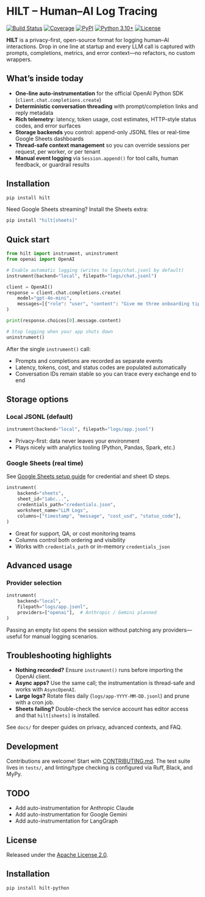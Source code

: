 # HILT – Human–AI Log Tracing

[![Build Status](https://img.shields.io/github/actions/workflow/status/hilt-format/hilt-python/test.yml?branch=main)](https://github.com/hilt-format/hilt-python/actions)
[![Coverage](https://img.shields.io/codecov/c/github/hilt-format/hilt-python)](https://codecov.io/gh/hilt-format/hilt-python)
[![PyPI](https://img.shields.io/pypi/v/hilt)](https://pypi.org/project/hilt/)
[![Python 3.10+](https://img.shields.io/badge/python-3.10+-blue.svg)](https://www.python.org/downloads/)
[![License](https://img.shields.io/badge/license-Apache--2.0-blue.svg)](LICENSE)

**HILT** is a privacy-first, open-source format for logging human–AI interactions. Drop in one line at startup and every LLM call is captured with prompts, completions, metrics, and error context—no refactors, no custom wrappers.

## What’s inside today

- **One-line auto-instrumentation** for the official OpenAI Python SDK (`client.chat.completions.create`)
- **Deterministic conversation threading** with prompt/completion links and reply metadata
- **Rich telemetry**: latency, token usage, cost estimates, HTTP-style status codes, and error surfaces
- **Storage backends** you control: append-only JSONL files or real-time Google Sheets dashboards
- **Thread-safe context management** so you can override sessions per request, per worker, or per tenant
- **Manual event logging** via `Session.append()` for tool calls, human feedback, or guardrail results

## Installation

```bash
pip install hilt
```

Need Google Sheets streaming? Install the Sheets extra:

```bash
pip install "hilt[sheets]"
```

## Quick start

```python
from hilt import instrument, uninstrument
from openai import OpenAI

# Enable automatic logging (writes to logs/chat.jsonl by default)
instrument(backend="local", filepath="logs/chat.jsonl")

client = OpenAI()
response = client.chat.completions.create(
    model="gpt-4o-mini",
    messages=[{"role": "user", "content": "Give me three onboarding tips"}],
)

print(response.choices[0].message.content)

# Stop logging when your app shuts down
uninstrument()
```

After the single `instrument()` call:

- Prompts and completions are recorded as separate events
- Latency, tokens, cost, and status codes are populated automatically
- Conversation IDs remain stable so you can trace every exchange end to end

## Storage options

### Local JSONL (default)

```python
instrument(backend="local", filepath="logs/app.jsonl")
```

- Privacy-first: data never leaves your environment
- Plays nicely with analytics tooling (Python, Pandas, Spark, etc.)

### Google Sheets (real time)

See [Google Sheets setup guide](docs/google_sheets_setup.md) for credential and sheet ID steps.

```python
instrument(
    backend="sheets",
    sheet_id="1abc...",
    credentials_path="credentials.json",
    worksheet_name="LLM Logs",
    columns=["timestamp", "message", "cost_usd", "status_code"],
)
```

- Great for support, QA, or cost monitoring teams
- Columns control both ordering and visibility
- Works with `credentials_path` or in-memory `credentials_json`

## Advanced usage

### Provider selection

```python
instrument(
    backend="local",
    filepath="logs/app.jsonl",
    providers=["openai"],  # Anthropic / Gemini planned
)
```

Passing an empty list opens the session without patching any providers—useful for manual logging scenarios.

## Troubleshooting highlights

- **Nothing recorded?** Ensure `instrument()` runs before importing the OpenAI client.
- **Async apps?** Use the same call; the instrumentation is thread-safe and works with `AsyncOpenAI`.
- **Large logs?** Rotate files daily (`logs/app-YYYY-MM-DD.jsonl`) and prune with a cron job.
- **Sheets failing?** Double-check the service account has editor access and that `hilt[sheets]` is installed.

See `docs/` for deeper guides on privacy, advanced contexts, and FAQ.

## Development

Contributions are welcome! Start with [CONTRIBUTING.md](CONTRIBUTING.md). The test suite lives in `tests/`, and linting/type checking is configured via Ruff, Black, and MyPy.

## TODO

- Add auto-instrumentation for Anthropic Claude
- Add auto-instrumentation for Google Gemini
- Add auto-instrumentation for LangGraph

## License

Released under the [Apache License 2.0](LICENSE).
## Installation

```bash
pip install hilt-python
```
